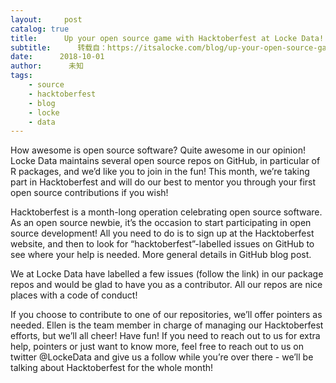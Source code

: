 ```yaml
---
layout:     post
catalog: true
title:      Up your open source game with Hacktoberfest at Locke Data!
subtitle:      转载自：https://itsalocke.com/blog/up-your-open-source-game-with-hacktoberfest-at-locke-data/
date:      2018-10-01
author:      未知
tags:
    - source
    - hacktoberfest
    - blog
    - locke
    - data
---
```


How awesome is open source software? Quite awesome in our opinion! Locke Data maintains several open source repos on GitHub, in particular of R packages, and we’d like you to join in the fun! This month, we’re taking part in Hacktoberfest and will do our best to mentor you through your first open source contributions if you wish!

Hacktoberfest is a month-long operation celebrating open source software. As an open source newbie, it’s the occasion to start participating in open source development! All you need to do is to sign up at the Hacktoberfest website, and then to look for “hacktoberfest”-labelled issues on GitHub to see where your help is needed. More general details in GitHub blog post.

We at Locke Data have labelled a few issues (follow the link) in our package repos and would be glad to have you as a contributor. All our repos are nice places with a code of conduct!

If you choose to contribute to one of our repositories, we’ll offer pointers as needed. Ellen is the team member in charge of managing our Hacktoberfest efforts, but we’ll all cheer! Have fun! If you need to reach out to us for extra help, pointers or just want to know more, feel free to reach out to us on twitter @LockeData and give us a follow while you’re over there - we’ll be talking about Hacktoberfest for the whole month!
